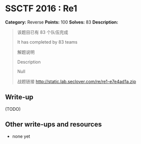 # SSCTF 2016 : Re1

**Category:** Reverse
**Points:** 100
**Solves:** 83
**Description:**

> 该题目已有 83 个队伍完成
> 
> It has completed by 83 teams
> 
> 解题说明
> 
> Description
> 
> 
> Null
> 
> 战题链接 <http://static.lab.seclover.com/re/re1-e7e4ad1a.zip>


## Write-up

(TODO)

## Other write-ups and resources

* none yet
